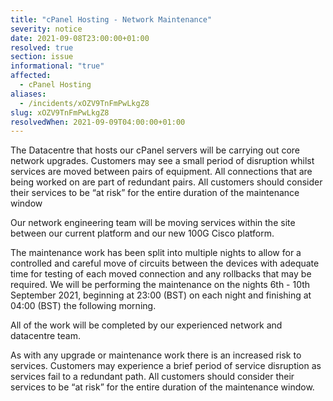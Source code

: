 ```yaml
---
title: "cPanel Hosting - Network Maintenance"
severity: notice
date: 2021-09-08T23:00:00+01:00
resolved: true
section: issue
informational: "true"
affected:
  - cPanel Hosting
aliases:
  - /incidents/xOZV9TnFmPwLkgZ8
slug: xOZV9TnFmPwLkgZ8
resolvedWhen: 2021-09-09T04:00:00+01:00
---
```

The Datacentre that hosts our cPanel servers will be carrying out core network upgrades. Customers may see a small period of disruption whilst services are moved between pairs of equipment. All connections that are being worked on are part of redundant pairs. All customers should consider their services to be “at risk” for the entire duration of the maintenance window



Our network engineering team will be moving services within the site between our current platform and our new 100G Cisco platform.



The maintenance work has been split into multiple nights to allow for a controlled and careful move of circuits between the devices with adequate time for testing of each moved connection and any rollbacks that may be required. We will be performing the maintenance on the nights 6th - 10th September 2021, beginning at 23:00 (BST) on each night and finishing at 04:00 (BST) the following morning.



All of the work will be completed by our experienced network and datacentre team.



As with any upgrade or maintenance work there is an increased risk to services. Customers may experience a brief period of service disruption as services fail to a redundant path. All customers should consider their services to be “at risk” for the entire duration of the maintenance window.

